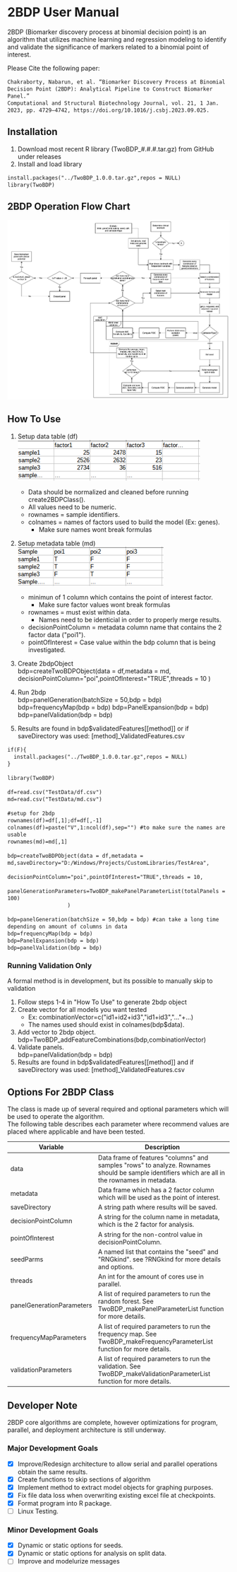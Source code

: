 # 2BDP User Manual

2BDP (Biomarker discovery process at binomial decision point) is an algorithm that utilizes machine learning 
and regression modeling to identify and validate the significance of markers related to a binomial point of interest.

Please Cite the following paper:
```
Chakraborty, Nabarun, et al. “Biomarker Discovery Process at Binomial Decision Point (2BDP): Analytical Pipeline to Construct Biomarker Panel.”
Computational and Structural Biotechnology Journal, vol. 21, 1 Jan. 2023, pp. 4729–4742, https://doi.org/10.1016/j.csbj.2023.09.025.
```

## Installation
1. Download most recent R library (TwoBDP_#.#.#.tar.gz) from GitHub under releases
2. Install and load library
```
install.packages("../TwoBDP_1.0.0.tar.gz",repos = NULL)
library(TwoBDP)
```

## 2BDP Operation Flow Chart

![picture alt](https://github.com/AlexLaw978/2BDP/blob/main/images/2bdpFlowChart.png)

## How To Use

1. Setup data table (df) <br />
![picture alt](https://github.com/AlexLaw978/2BDP/blob/main/images/data.png)
	- Data should be normalized and cleaned before running create2BDPClass(). 
	- All values need to be numeric.
 	- rownames = sample identifiers.
  	- colnames = names of factors used to build the model (Ex: genes).
   		- Make sure names wont break formulas
2. Setup metadata table (md) <br />
![picture alt](https://github.com/AlexLaw978/2BDP/blob/main/images/metadata.png)
	- minimun of 1 column which contains the point of interest factor.
 		- Make sure factor values wont break formulas
 	- rownames = must exist within data.
  		- Names need to be identicial in order to properly merge results.
	- decisionPointColumn = metadata column name that contains the 2 factor data ("poi1").
 	- pointOfInterest = Case value within the bdp column that is being investigated. 
4. Create 2bdpObject<br />
bdp=createTwoBDPObject(data = df,metadata = md,
                   decisionPointColumn="poi",pointOfInterest="TRUE",threads = 10
                   )
5. Run 2bdp<br />
bdp=panelGeneration(batchSize = 50,bdp = bdp)
bdp=frequencyMap(bdp = bdp)
bdp=PanelExpansion(bdp = bdp)
bdp=panelValidation(bdp = bdp)

7. Results are found in bdp$validatedFeatures[[method]] or if saveDirectory was used: [method]_ValidatedFeatures.csv

```
if(F){
  install.packages("../TwoBDP_1.0.0.tar.gz",repos = NULL)
}

library(TwoBDP)

df=read.csv("TestData/df.csv")
md=read.csv("TestData/md.csv")

#setup for 2bdp
rownames(df)=df[,1];df=df[,-1]
colnames(df)=paste("V",1:ncol(df),sep="") #to make sure the names are usable
rownames(md)=md[,1]

bdp=createTwoBDPObject(data = df,metadata = md,saveDirectory="D:/Windows/Projects/CustomLibraries/TestArea",
                   decisionPointColumn="poi",pointOfInterest="TRUE",threads = 10,
                   panelGenerationParameters=TwoBDP_makePanelParameterList(totalPanels = 100)
                   )

bdp=panelGeneration(batchSize = 50,bdp = bdp) #can take a long time depending on amount of columns in data
bdp=frequencyMap(bdp = bdp)
bdp=PanelExpansion(bdp = bdp)
bdp=panelValidation(bdp = bdp)
```

### Running Validation Only
A formal method is in development, but its possible to manually skip to validation

1. Follow steps 1-4 in "How To Use" to generate 2bdp object
2. Create vector for all models you want tested
	- Ex: combinationVector=c("id1+id2+id3","id1+id3","..."+...)
 	- The names used should exist in colnames(bdp$data).
3. Add vector to 2bdp object.<br />
bdp=TwoBDP_addFeatureCombinations(bdp,combinationVector)
4. Validate panels.<br />
bdp=panelValidation(bdp = bdp)
5. Results are found in bdp$validatedFeatures[[method]] and if saveDirectory was used: [method]_ValidatedFeatures.csv

## Options For 2BDP Class
The class is made up of several required and optional parameters which will be used to operate the algorithm.<br />
The following table describes each parameter where recommend values are placed where applicable and have been tested.

Variable | Description
------------- | -------------
data | Data frame of features "columns" and samples "rows" to analyze. Rownames should be sample identifiers which are all in the rownames in metadata.
metadata | Data frame which has a 2 factor column which will be used as the point of interest.
saveDirectory | A string path where results will be saved.
decisionPointColumn | A string for the column name in metadata, which is the 2 factor for analysis.
pointOfInterest | A string for the non-control value in decisionPointColumn.
seedParms | A named list that contains the "seed" and "RNGkind". see ?RNGkind for more details and options.
threads | An int for the amount of cores use in parallel.
panelGenerationParameters | A list of required parameters to run the random forest. See TwoBDP_makePanelParameterList function for more details.
frequencyMapParameters | A list of required parameters to run the frequency map. See TwoBDP_makeFrequencyParameterList function for more details.
validationParameters | A list of required parameters to run the validation. See TwoBDP_makeValidationParameterList function for more details.


## Developer Note
2BDP core algorithms are complete, however optimizations for program, parallel, and deployment architecture is still underway.
### Major Development Goals
- [X] Improve/Redesign architecture to allow serial and parallel operations obtain the same results.
- [X] Create functions to skip sections of algorithm
- [X] Implement method to extract model objects for graphing purposes.
- [X] Fix file data loss when overwriting existing excel file at checkpoints.
- [X] Format program into R package.
- [ ] Linux Testing.

### Minor Development Goals
- [X] Dynamic or static options for seeds.
- [X] Dynamic or static options for analysis on split data.
- [ ] Improve and modelurize messages

